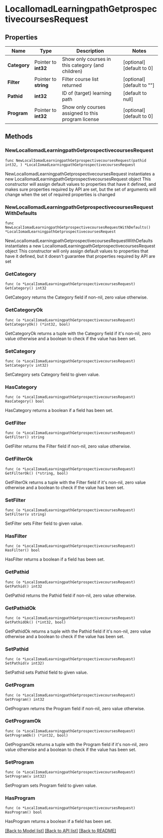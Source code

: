 # LocalIomadLearningpathGetprospectivecoursesRequest

## Properties

Name | Type | Description | Notes
------------ | ------------- | ------------- | -------------
**Category** | Pointer to **int32** | Show only courses in this category (and children) | [optional] [default to 0]
**Filter** | Pointer to **string** | Filter course list returned | [optional] [default to ""]
**Pathid** | **int32** | ID of (target) learning path | [default to null]
**Program** | Pointer to **int32** | Show only courses assigned to this program license | [optional] [default to 0]

## Methods

### NewLocalIomadLearningpathGetprospectivecoursesRequest

`func NewLocalIomadLearningpathGetprospectivecoursesRequest(pathid int32, ) *LocalIomadLearningpathGetprospectivecoursesRequest`

NewLocalIomadLearningpathGetprospectivecoursesRequest instantiates a new LocalIomadLearningpathGetprospectivecoursesRequest object
This constructor will assign default values to properties that have it defined,
and makes sure properties required by API are set, but the set of arguments
will change when the set of required properties is changed

### NewLocalIomadLearningpathGetprospectivecoursesRequestWithDefaults

`func NewLocalIomadLearningpathGetprospectivecoursesRequestWithDefaults() *LocalIomadLearningpathGetprospectivecoursesRequest`

NewLocalIomadLearningpathGetprospectivecoursesRequestWithDefaults instantiates a new LocalIomadLearningpathGetprospectivecoursesRequest object
This constructor will only assign default values to properties that have it defined,
but it doesn't guarantee that properties required by API are set

### GetCategory

`func (o *LocalIomadLearningpathGetprospectivecoursesRequest) GetCategory() int32`

GetCategory returns the Category field if non-nil, zero value otherwise.

### GetCategoryOk

`func (o *LocalIomadLearningpathGetprospectivecoursesRequest) GetCategoryOk() (*int32, bool)`

GetCategoryOk returns a tuple with the Category field if it's non-nil, zero value otherwise
and a boolean to check if the value has been set.

### SetCategory

`func (o *LocalIomadLearningpathGetprospectivecoursesRequest) SetCategory(v int32)`

SetCategory sets Category field to given value.

### HasCategory

`func (o *LocalIomadLearningpathGetprospectivecoursesRequest) HasCategory() bool`

HasCategory returns a boolean if a field has been set.

### GetFilter

`func (o *LocalIomadLearningpathGetprospectivecoursesRequest) GetFilter() string`

GetFilter returns the Filter field if non-nil, zero value otherwise.

### GetFilterOk

`func (o *LocalIomadLearningpathGetprospectivecoursesRequest) GetFilterOk() (*string, bool)`

GetFilterOk returns a tuple with the Filter field if it's non-nil, zero value otherwise
and a boolean to check if the value has been set.

### SetFilter

`func (o *LocalIomadLearningpathGetprospectivecoursesRequest) SetFilter(v string)`

SetFilter sets Filter field to given value.

### HasFilter

`func (o *LocalIomadLearningpathGetprospectivecoursesRequest) HasFilter() bool`

HasFilter returns a boolean if a field has been set.

### GetPathid

`func (o *LocalIomadLearningpathGetprospectivecoursesRequest) GetPathid() int32`

GetPathid returns the Pathid field if non-nil, zero value otherwise.

### GetPathidOk

`func (o *LocalIomadLearningpathGetprospectivecoursesRequest) GetPathidOk() (*int32, bool)`

GetPathidOk returns a tuple with the Pathid field if it's non-nil, zero value otherwise
and a boolean to check if the value has been set.

### SetPathid

`func (o *LocalIomadLearningpathGetprospectivecoursesRequest) SetPathid(v int32)`

SetPathid sets Pathid field to given value.


### GetProgram

`func (o *LocalIomadLearningpathGetprospectivecoursesRequest) GetProgram() int32`

GetProgram returns the Program field if non-nil, zero value otherwise.

### GetProgramOk

`func (o *LocalIomadLearningpathGetprospectivecoursesRequest) GetProgramOk() (*int32, bool)`

GetProgramOk returns a tuple with the Program field if it's non-nil, zero value otherwise
and a boolean to check if the value has been set.

### SetProgram

`func (o *LocalIomadLearningpathGetprospectivecoursesRequest) SetProgram(v int32)`

SetProgram sets Program field to given value.

### HasProgram

`func (o *LocalIomadLearningpathGetprospectivecoursesRequest) HasProgram() bool`

HasProgram returns a boolean if a field has been set.


[[Back to Model list]](../README.md#documentation-for-models) [[Back to API list]](../README.md#documentation-for-api-endpoints) [[Back to README]](../README.md)


